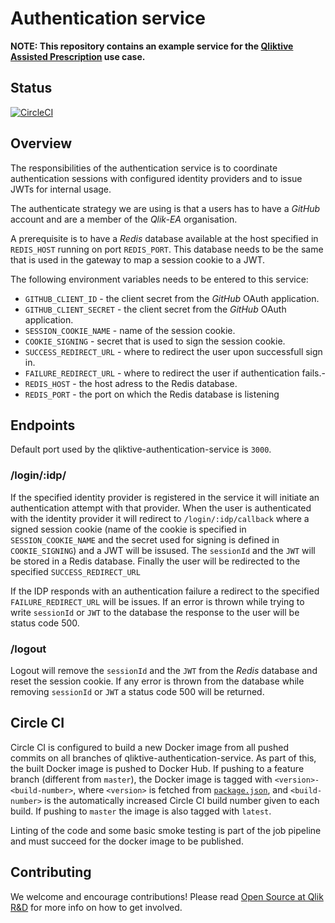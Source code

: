 # Authentication service

**NOTE: This repository contains an example service for the [Qliktive Assisted Prescription](https://github.com/qlik-ea/qliktive-custom-analytics) use case.**

## Status

[![CircleCI](https://circleci.com/gh/qlik-ea/qliktive-authentication-service.svg?style=shield&circle-token=6cd7962488daa4db8b321d381054d2eb72f77668)](https://circleci.com/gh/qlik-ea/qliktive-authentication-service)

## Overview

The responsibilities of the authentication service is to coordinate authentication sessions with configured identity providers and to issue JWTs for internal usage.

The authenticate strategy we are using is that a users has to have a _GitHub_ account and are a member of the _Qlik-EA_ organisation.

A prerequisite is to have a _Redis_ database available at the host specified in `REDIS_HOST` running on port `REDIS_PORT`.
This database needs to be the same that is used in the gateway to map a session cookie to a JWT.

The following environment variables needs to be entered to this service:

- `GITHUB_CLIENT_ID` - the client secret from the _GitHub_ OAuth application.
- `GITHUB_CLIENT_SECRET` - the client secret from the _GitHub_ OAuth application.
- `SESSION_COOKIE_NAME` - name of the session cookie.
- `COOKIE_SIGNING` - secret that is used to sign the session cookie.
- `SUCCESS_REDIRECT_URL` - where to redirect the user upon successfull sign in.
- `FAILURE_REDIRECT_URL` - where to redirect the user if authentication fails.-
- `REDIS_HOST` - the host adress to the Redis database.
- `REDIS_PORT` - the port on which the Redis database is listening

## Endpoints

Default port used by the qliktive-authentication-service is `3000`.

### /login/:idp/

If the specified identity provider is registered in the service it will initiate an authentication attempt with that provider.
When the user is authenticated with the identity provider it will redirect to `/login/:idp/callback` where a signed session cookie
(name of the cookie is specified in `SESSION_COOKIE_NAME` and the secret used for signing is defined in `COOKIE_SIGNING`) and a JWT will be issused.
The `sessionId` and the `JWT` will be stored in a Redis database. Finally the user will be redirected to the specified `SUCCESS_REDIRECT_URL`

If the IDP responds with an authentication failure a redirect to the specified `FAILURE_REDIRECT_URL` will be issues.
If an error is thrown while trying to write `sessionId` or `JWT` to the database the response to the user will be status code 500.

### /logout

Logout will remove the `sessionId` and the `JWT` from the _Redis_ database and reset the session cookie.
If any error is thrown from the database while removing `sessionId` or `JWT` a status code 500 will be returned.

## Circle CI

Circle CI is configured to build a new Docker image from all pushed commits on all branches of qliktive-authentication-service. As part of this, the built Docker image is pushed to Docker Hub. If pushing to a feature branch (different from `master`), the Docker image is tagged with `<version>-<build-number>`, where `<version>` is fetched from [`package.json`](./package.json), and `<build-number>` is the automatically increased Circle CI build number given to each build. If pushing to `master` the image is also tagged with `latest`.

Linting of the code and some basic smoke testing is part of the job pipeline and must succeed for the docker image to be published.

## Contributing

We welcome and encourage contributions! Please read [Open Source at Qlik R&D](https://github.com/qlik-oss/open-source) for more info on how to get involved.

